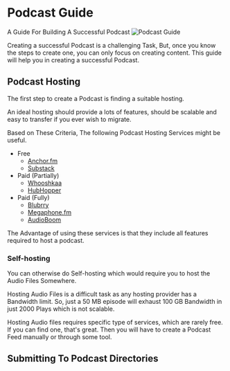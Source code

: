 # Podcast Guide
A Guide For Building A Successful Podcast
![Podcast Guide](https://user-images.githubusercontent.com/17960677/99179708-37113280-2746-11eb-856c-4fd5f70675ef.png)

Creating a successful Podcast is a challenging Task, But, once you know the steps to create one, you can only focus on creating content. This guide will help you in creating a successful Podcast.

## Podcast Hosting

The first step to create a Podcast is finding a suitable hosting.  

An ideal hosting should provide a lots of features, should be scalable and easy to transfer if you ever wish to migrate.  

Based on These Criteria, The following Podcast Hosting Services might be useful.  

* Free
    * [Anchor.fm](https://anchor.fm)
    * [Substack](https://substack.com)
* Paid (Partially)
    * [Whooshkaa](https://www.whooshkaa.com/)
    * [HubHopper](https://hubhopper.com/)
* Paid (Fully)
    * [Blubrry](https://blubrry.com/)
    * [Megaphone.fm](https://www.megaphone.fm/)
    * [AudioBoom](https://audioboom.com/)

The Advantage of using these services is that they include all features required to host a podcast.  

### Self-hosting

You can otherwise do Self-hosting which would require you to host the Audio Files Somewhere.  

Hosting Audio Files is a difficult task as any hosting provider has a Bandwidth limit. So, just a 50 MB episode will exhaust 100 GB Bandwidth in just 2000 Plays which is not scalable.  

Hosting Audio files requires specific type of services, which are rarely free. If you can find one, that's great. Then you will have to create a Podcast Feed manually or through some tool. 

## Submitting To Podcast Directories
